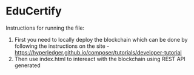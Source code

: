 # EduCertify
Instructions for running the file:
1. First you need to locally deploy the blockchain which can be done by following the instructions on the site - https://hyperledger.github.io/composer/tutorials/developer-tutorial
2. Then use index.html to intereact with the blockchain using REST API generated

